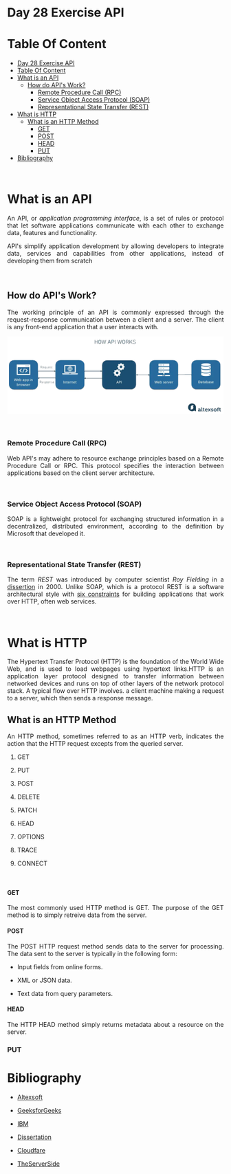 # Day 28 Exercise API

# Table Of Content
- [Day 28 Exercise API](#day-28-exercise-api)
- [Table Of Content](#table-of-content)
- [What is an API](#what-is-an-api)
  - [How do API's Work?](#how-do-apis-work)
    - [Remote Procedure Call (RPC)](#remote-procedure-call-rpc)
    - [Service Object Access Protocol (SOAP)](#service-object-access-protocol-soap)
    - [Representational State Transfer (REST)](#representational-state-transfer-rest)
- [What is HTTP](#what-is-http)
  - [What is an HTTP Method](#what-is-an-http-method)
      - [GET](#get)
      - [POST](#post)
      - [HEAD](#head)
    - [PUT](#put)
- [Bibliography](#bibliography)

<br>

# What is an API
<p align="justify">An API, or <i>application programming interface</i>, is a set of rules or protocol that let software applications communicate with each other to exchange data, features and functionality.</p>

<p align="justify">API's simplify application development by allowing developers to integrate data, services and capabilities from other applications, instead of developing them from scratch</p>

<br>

## How do API's Work?
<p align="justify">The working principle of an API is commonly expressed through the request-response communication between a client and a server. The client is any front-end application that a user interacts with.</p>

![how api works](../image/day_27_api.png "How API WORKS")

<br>

### Remote Procedure Call (RPC)
<p align="justify">Web API's may adhere to resource exchange principles based on a Remote Procedure Call or RPC. This protocol specifies the interaction between applications based on the client server architecture.</p>

<br>

### Service Object Access Protocol (SOAP)
<p align="justify"> SOAP is a lightweight protocol for exchanging structured information in a decentralized, distributed environment, according to the definition by Microsoft that developed it.</p>

<br>

### Representational State Transfer (REST)
<p align="justify">The term <i>REST</i> was introduced by computer scientist <i>Roy Fielding</i> in a <a href="https://ics.uci.edu/~fielding/pubs/dissertation/rest_arch_style.htm">dissertion</a> in 2000. Unlike SOAP, which is a protocol REST is a software architectural style with <a href="https://www.geeksforgeeks.org/rest-api-architectural-constraints/">six constraints</a> for building applications that work over HTTP, often web services.</p>

<br>

# What is HTTP
<p align="justify">The Hypertext Transfer Protocol (HTTP) is the foundation of the World Wide Web, and is used to load webpages using hypertext links.HTTP is an application layer protocol designed to transfer information between networked devices and runs on top of other layers of the network protocol stack. A typical flow over HTTP involves. a client machine making a request to a server, which then sends a response message.</p>

## What is an HTTP Method
<p align="justify">An HTTP method, sometimes referred to as an HTTP verb, indicates the action that the HTTP request excepts from the queried server. <br>

1. GET

2. PUT
3. POST
4. DELETE
5. PATCH
6. HEAD
7. OPTIONS
8. TRACE
9. CONNECT
    
<br>

#### GET
<p align="justify">The most commonly used HTTP method is GET. The purpose of the GET method is to simply retreive data from the server.</p>



#### POST
<p align="justify">The POST HTTP request method sends data to the server for processing. The data sent to the server is typically in the following form: <br>

- Input fields from online forms.
  
- XML or JSON data.
  
- Text data from query parameters.
</p>

#### HEAD
<p align="justify">The HTTP HEAD method simply returns metadata about a resource on the server.</p>

### PUT
<p align="justify"><p>

# Bibliography
- [Altexsoft](https://www.altexsoft.com/blog/what-is-api-definition-types-specifications-documentation/)
  
- [GeeksforGeeks](https://www.geeksforgeeks.org/rest-api-architectural-constraints/)
- [IBM](https://www.ibm.com/topics/api)
- [Dissertation](https://ics.uci.edu/~fielding/pubs/dissertation/top.htm)
- [Cloudfare](https://www.cloudflare.com/learning/ddos/glossary/hypertext-transfer-protocol-http/)
- [TheServerSide](https://www.theserverside.com/blog/Coffee-Talk-Java-News-Stories-and-Opinions/HTTP-methods)